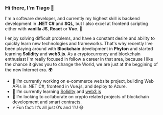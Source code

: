 ### Hi there, I'm Tiago 👋

I'm a software developer, and currently my highest skill is backend development in **.NET C#** and **SQL**, but I also excel at frontend scripting either with **vanilla JS**, **React** or **Vue**. 🔋

I enjoy solving difficult problems, and have a constant desire and ability to quickly learn new technologies and frameworks. That's why recently I've been playing around with **Blockchain** development in **Phyton** and started learning **Solidity** and **web3.js**. As a cryptocurrency and blockchain enthusiast I'm really focused in follow a career in that area, because I like the chance it gives you to change the World, we are just at the beggining of the new Internet era. 🌍


- 🔭 I’m currently working on e-commerce website project, building Web APIs in .NET C#, frontend in Vue.js, and deploy to Azure.
- 🌱 I’m currently learning [Solidity](https://docs.soliditylang.org/en/latest/) and [web3.js](https://web3js.readthedocs.io/en/v1.7.0/)
- 👯 I’m looking to collaborate on crypto related projects of blockchain development and smart contracts.
- ⚡ Fun fact: It’s all just 0’s and 1’s! 😅
